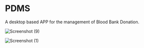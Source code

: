 

# PDMS
A desktop based APP for the management of Blood Bank Donation.


![Screenshot (9)](https://user-images.githubusercontent.com/66712494/130668373-efe3166c-4a5b-4e71-8032-e722a7fc273e.png)

![Screenshot (1)](https://user-images.githubusercontent.com/66712494/130669093-674ec345-bf85-45c9-be82-48eb3014e5b2.png)
